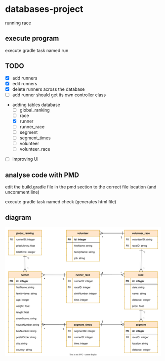 # databases-project

running race

## execute program

execute gradle task named run

## TODO
- [x] add runners
- [x] edit runners
- [x] delete runners across the database
- [ ] add runner should get its own controller class

- adding tables database
  - [ ] global_ranking
  - [ ] race
  - [x] runner
  - [ ] runner_race
  - [ ] segment
  - [ ] segment_times
  - [ ] volunteer
  - [ ] volunteer_race
- [ ] improving UI

## analyse code with PMD

edit the build.gradle file in the pmd section to the correct file location (and uncomment line)

execute gradle task named check (generates html file)

## diagram

![diagram](/diagram/diagram.svg)
